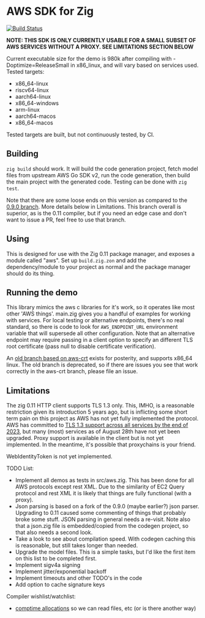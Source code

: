 AWS SDK for Zig
===============

[![Build Status](https://actions-status.lerch.org/lobo/aws-sdk-for-zig/build)](https://git.lerch.org/lobo/aws-sdk-for-zig/actions?workflow=build.yaml&state=closed)

**NOTE: THIS SDK IS ONLY CURRENTLY USABLE FOR A SMALL SUBSET OF AWS SERVICES
            WITHOUT A PROXY. SEE LIMITATIONS SECTION BELOW**

Current executable size for the demo is 980k after compiling with -Doptimize=ReleaseSmall
in x86_linux, and will vary based on services used. Tested targets:

* x86_64-linux
* riscv64-linux
* aarch64-linux
* x86_64-windows
* arm-linux
* aarch64-macos
* x86_64-macos

Tested targets are built, but not continuously tested, by CI.

Building
--------

`zig build` should work. It will build the code generation project, fetch model
files from upstream AWS Go SDK v2, run the code generation, then build the main
project with the generated code. Testing can be done with `zig test`.

Note that there are some loose ends on this version as compared to the [0.9.0
branch](https://git.lerch.org/lobo/aws-sdk-for-zig/src/branch/0.9.0). More
details below in Limitations. This branch overall is superior, as is the 0.11
compiler, but if you need an edge case and don't want to issue a PR, feel free
to use that branch.

Using
-----

This is designed for use with the Zig 0.11 package manager, and exposes a module
called "aws". Set up `build.zig.zon` and add the dependency/module to your project
as normal and the package manager should do its thing.

Running the demo
----------------

This library mimics the aws c libraries for it's work, so it operates like most
other 'AWS things'. main.zig gives you a handful of examples for working with services.
For local testing or alternative endpoints, there's no real standard, so
there is code to look for `AWS_ENDPOINT_URL` environment variable that will
supersede all other configuration. Note that an alternative endpoint may
require passing in a client option to specify an different TLS root certificate
(pass null to disable certificate verification).

An [old branch based on aws-crt](https://github.com/elerch/aws-sdk-for-zig/tree/aws-crt) exists
for posterity, and supports x86_64 linux. The old branch is deprecated, so if
there are issues you see that work correctly in the aws-crt branch, please
file an issue.

Limitations
-----------

The zig 0.11 HTTP client supports TLS 1.3 only. This, IMHO, is a reasonable
restriction given its introduction 5 years ago, but is inflicting some short
term pain on this project as AWS has not yet fully implemented the protocol. AWS has
committed to [TLS 1.3 support across all services by the end of 2023](https://aws.amazon.com/blogs/security/faster-aws-cloud-connections-with-tls-1-3/), but many (most) services as of August 28th have not yet
been upgraded. Proxy support is available in the client but is not yet implemented.
In the meantime, it's possible that proxychains is your friend.

WebIdentityToken is not yet implemented.

TODO List:

* Implement all demos as tests in src/aws.zig. This has been done for
  all AWS protocols except rest XML. Due to the similarity of EC2 Query
  protocol and rest XML it is likely that things are fully functional (with
  a proxy).
* Json parsing is based on a fork of the 0.9.0 (maybe earlier?) json parser.
  Upgrading to 0.11 caused some commenting of things that probably broke some
  stuff. JSON parsing in general needs a re-visit. Note also that a json.zig
  file is embedded/copied from the codegen project, so that also needs a second
  look.
* Take a look to see about compilation speed. With codegen caching this is
  reasonable, but still takes longer than needed.
* Upgrade the model files. This is a simple tasks, but I'd like the first
  item on this list to be completed first.
* Implement sigv4a signing
* Implement jitter/exponential backoff
* Implement timeouts and other TODO's in the code
* Add option to cache signature keys

Compiler wishlist/watchlist:

* [comptime allocations](https://github.com/ziglang/zig/issues/1291) so we can read files, etc (or is there another way)
